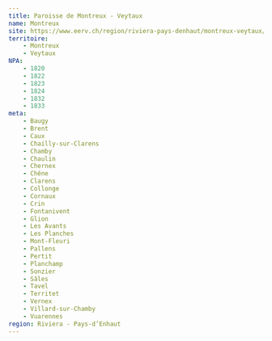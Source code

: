 ```yaml
---
title: Paroisse de Montreux - Veytaux
name: Montreux
site: https://www.eerv.ch/region/riviera-pays-denhaut/montreux-veytaux/accueil
territoire:
    - Montreux
    - Veytaux
NPA:
    - 1820
    - 1822
    - 1823
    - 1824
    - 1832
    - 1833
meta:
    - Baugy
    - Brent
    - Caux
    - Chailly-sur-Clarens
    - Chamby
    - Chaulin
    - Chernex
    - Chêne
    - Clarens
    - Collonge
    - Cornaux
    - Crin
    - Fontanivent
    - Glion
    - Les Avants
    - Les Planches
    - Mont-Fleuri
    - Pallens
    - Pertit
    - Planchamp
    - Sonzier
    - Sâles
    - Tavel
    - Territet
    - Vernex
    - Villard-sur-Chamby
    - Vuarennes
region: Riviera - Pays-d’Enhaut
---
```

